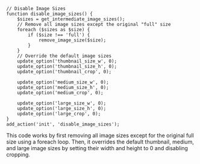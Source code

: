 ```
// Disable Image Sizes
function disable_image_sizes() {
    $sizes = get_intermediate_image_sizes();
    // Remove all image sizes except the original "full" size
    foreach ($sizes as $size) {
        if ($size !== 'full') {
            remove_image_size($size);
        }
    }
    // Override the default image sizes
    update_option('thumbnail_size_w', 0);
    update_option('thumbnail_size_h', 0);
    update_option('thumbnail_crop', 0);

    update_option('medium_size_w', 0);
    update_option('medium_size_h', 0);
    update_option('medium_crop', 0);

    update_option('large_size_w', 0);
    update_option('large_size_h', 0);
    update_option('large_crop', 0);
}
add_action('init', 'disable_image_sizes');
```
This code works by first removing all image sizes except for the original full size using a foreach loop. Then, it overrides the default thumbnail, medium, and large image sizes by setting their width and height to 0 and disabling cropping.
